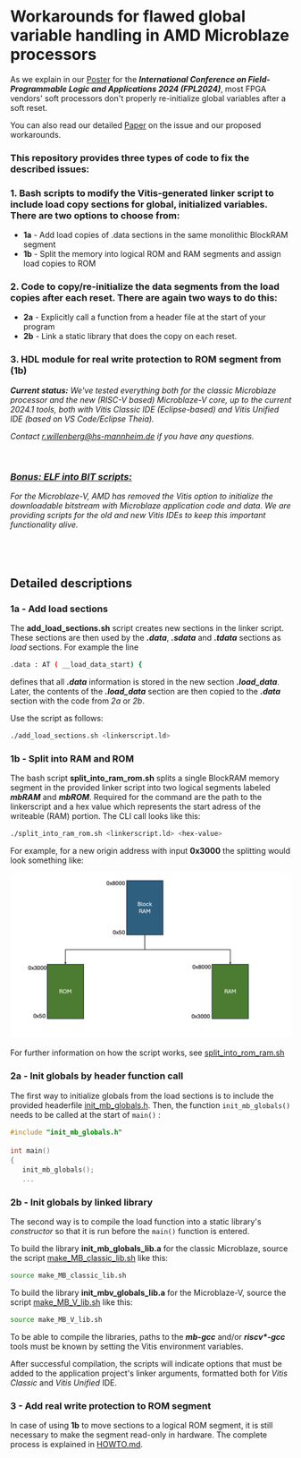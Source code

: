 # Workarounds for flawed global variable handling in AMD Microblaze processors

As we explain in our [Poster](POSTER/BRAMglobalvars_Poster_FPL24.pdf) for the ***International Conference on Field-Programmable Logic and Applications 2024 (FPL2024)***, most FPGA vendors' soft processors don't properly re-initialize global variables after a soft reset.  

You can also read our detailed [Paper](PAPER/BRAMglobalvars_FullPaper.pdf) on the issue and our proposed workarounds.

### This repository provides three types of code to fix the described issues:
### 1. Bash scripts to modify the Vitis-generated linker script to include load copy sections for global, initialized variables. There are two options to choose from:
* **1a** - Add load copies of .data sections in the same monolithic BlockRAM segment
* **1b** - Split the memory into logical ROM and RAM segments and assign load copies to ROM
	
### 2. Code to copy/re-initialize the data segments from the load copies after each reset. There are again two ways to do this:
* **2a** - Explicitly call a function from a header file at the start of your program
* **2b** - Link a static library that does the copy on each reset.

### 3. HDL module for real write protection to ROM segment from (1b)

***Current status:*** *We've tested everything both for the classic Microblaze processor and the new (RISC-V based) Microblaze-V core, up to the current 2024.1 tools, both with Vitis Classic IDE (Eclipse-based) and Vitis Unified IDE (based on VS Code/Eclipse Theia).*
 
*Contact r.willenberg@hs-mannheim.de if you have any questions.*

&nbsp;

### *[Bonus: ELF into BIT scripts:](Bonus__ELFintoBIT_scripts)* ###
*For the Microblaze-V, AMD has removed the Vitis option to initialize the downloadable bitstream with Microblaze application code and data. We are providing scripts for the old and new Vitis IDEs to keep this important functionality alive.*

## &nbsp;

## Detailed descriptions

### 1a - Add load sections

The **add_load_sections.sh** script creates new sections in the linker script.
These sections are then used by the ***.data***, ***.sdata*** and ***.tdata*** sections as *load* sections. 
For example the line
```bash
.data : AT ( __load_data_start) {
```

defines that all ***.data*** information is stored in the new section ***.load_data***. 
Later, the contents of the ***.load_data*** section are then copied to the ***.data*** section with the code from *2a* or *2b*.
 

Use the script as follows:

```bash
./add_load_sections.sh <linkerscript.ld> 
```

### 1b - Split into RAM and ROM 

The bash script **split_into_ram_rom.sh** splits a single BlockRAM memory segment in the provided linker script into two logical segments labeled ***mbRAM*** and ***mbROM***. 
Required for the command are the path to the linkerscript and a hex value which represents the start adress of the writeable (RAM) portion. 
The CLI call looks like this:

```bash
./split_into_ram_rom.sh <linkerscript.ld> <hex-value>
```

For example, for a new origin address with input **0x3000** the splitting would look something like:

<img src="1b__split_into_rom_ram__bash/diagram_ram_rom.png" style="width:50em">

For further information on how the script works, see 
[split_into_rom_ram.sh](1b__split_into_rom_ram__bash/split_into_rom_ram.sh)

### 2a - Init globals by header function call

The first way to initialize globals from the load sections is to include the provided headerfile [init_mb_globals.h](2a__init_globals__function/init_mb_globals.h). Then, the function ```init_mb_globals()``` needs to be called at the start of ```main()``` : 
```c
#include "init_mb_globals.h"

int main()
{
   init_mb_globals();  
   ...
```


### 2b - Init globals by linked library

The second way is to compile the load function into a static library's *constructor* so that it is run before the ```main()``` function is entered.

To build the library **init_mb_globals_lib.a** for the classic Microblaze, source the script [make_MB_classic_lib.sh](2b__init_globals__library/make_MB_classic_lib.sh) like this:
```bash
source make_MB_classic_lib.sh 
```

To build the library **init_mbv_globals_lib.a** for the Microblaze-V, source the script [make_MB_V_lib.sh](2b__init_globals__library/make_MB_V_lib.sh) like this:
```bash
source make_MB_V_lib.sh 
```

To be able to compile the libraries, paths to the ***mb-gcc*** and/or ***riscv\*-gcc*** tools must be known by setting the Vitis environment variables.

After successful compilation, the scripts will indicate options that must be added to the application project's linker arguments, formatted both for *Vitis Classic* and *Vitis Unified* IDE.

### 3 - Add real write protection to ROM segment

In case of using **1b** to move sections to a logical ROM segment, it is still necessary to make the segment read-only in hardware. The complete process is explained in [HOWTO.md](3___rdonly_addrfilter__vhdl/HOWTO.md).

